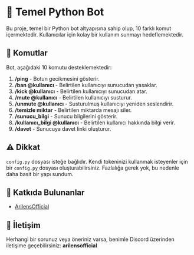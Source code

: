 # 🤖 Temel Python Bot

Bu proje, temel bir Python bot altyapısına sahip olup, 10 farklı komut içermektedir. Kullanıcılar için kolay bir kullanım sunmayı hedeflemektedir.

## 📜 Komutlar

Bot, aşağıdaki 10 komutu desteklemektedir:

1. **/ping** - Botun gecikmesini gösterir.
2. **/ban @kullanıcı** - Belirtilen kullanıcıyı sunucudan yasaklar.
3. **/kick @kullanıcı** - Belirtilen kullanıcıyı sunucudan atar.
4. **/mute @kullanıcı** - Belirtilen kullanıcıyı susturur.
5. **/unmute @kullanıcı** - Susturulmuş kullanıcıyı yeniden seslendirir.
6. **/temizle miktar** - Belirtilen miktarda mesajı siler.
7. **/sunucu_bilgi** - Sunucu bilgilerini gösterir.
8. **/kullanıcı_bilgi @kullanıcı** - Belirtilen kullanıcı hakkında bilgi verir.
9. **/davet** - Sunucuya davet linki oluşturur.

## ⚠️ Dikkat

`config.py` dosyası isteğe bağlıdır. Kendi tokeninizi kullanmak isteyenler için bir `config.py` dosyası oluşturabilirsiniz. Fazlalığa gerek yok, bu nedenle daha basit bir yapı sundum.

## 🤝 Katkıda Bulunanlar

- [ArilensOfficial](https://github.com/ArilensOfficial)

## 📧 İletişim

Herhangi bir sorunuz veya öneriniz varsa, benimle Discord üzerinden iletişime geçebilirsiniz: **arilensofficial**
